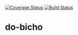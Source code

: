 [![Coverage Status](https://coveralls.io/repos/github/Ghoulsas/do-bicho/badge.svg?branch=main)](https://coveralls.io/github/Ghoulsas/do-bicho?branch=main)
[![Build Status](https://travis-ci.com/Ghoulsas/do-bicho.svg?branch=main)](https://travis-ci.com/Ghoulsas/do-bicho)

# **do-bicho**